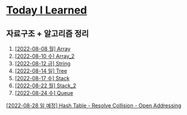 # [Today I Learned](/../..)

## 자료구조 + 알고리즘 정리

1. [[2022-08-08 월] Array](/Algorithm/0808_Array.md)
2. [[2022-08-10 수] Array_2](/Algorithm/0810_Array_2.md)
3. [[2022-08-12 금] String](/Algorithm/0812_String.md)
4. [[2022-08-14 일] Tree](https://github.com/kimsixsue/CS-Study/blob/master/kimsixsue/Tree.md)
5. [[2022-08-17 수] Stack](/Algorithm/0817_Stack.md)
6. [[2022-08-22 월] Stack_2](/Algorithm/0822_Stack_2.md)
7. [[2022-08-24 수] Queue](/Algorithm/0824_Queue.md)

[[2022-08-28 일 예정] Hash Table - Resolve Collision - Open Addressing](https://github.com/kimsixsue/CS-Study/blob/master/kimsixsue/Open_Addressing.md)
